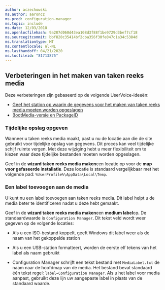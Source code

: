 ```yaml
---
author: aczechowski
ms.author: aaroncz
ms.prod: configuration-manager
ms.topic: include
ms.date: 12/03/2018
ms.openlocfilehash: 9a207d060d43ea108d3f88f1be9729d3bef7cf18
ms.sourcegitcommit: bbf820c35414bf2cba356f30fe047c1a34c5384d
ms.translationtype: MT
ms.contentlocale: nl-NL
ms.lasthandoff: 04/21/2020
ms.locfileid: "81713875"
---
```

## <a name="improvements-to-task-sequence-media-creation"></a><a name="bkmk_tsmedia"></a>Verbeteringen in het maken van taken reeks media 
<!--1359388-->

Deze verbeteringen zijn gebaseerd op de volgende UserVoice-ideeën:  
- [Geef het station op waarin de gegevens voor het maken van taken reeks media moeten worden opgeslagen](https://configurationmanager.uservoice.com/forums/300492-ideas/suggestions/34061488-specify-drive-to-cache-data-for-creating-task-sequ)  
- [BootMedia-versie en PackageID](https://configurationmanager.uservoice.com/forums/300492-ideas/suggestions/32117215-bootmedia-version-and-packageid)  


### <a name="specify-temporary-storage"></a>Tijdelijke opslag opgeven

Wanneer u taken reeks media maakt, past u nu de locatie aan die de site gebruikt voor tijdelijke opslag van gegevens. Dit proces kan veel tijdelijke schijf ruimte vergen. Met deze wijziging hebt u meer flexibiliteit om te kiezen waar deze tijdelijke bestanden moeten worden opgeslagen. 

Geef in de **wizard taken reeks media maken**een locatie op voor de **map voor gefaseerde installatie**. Deze locatie is standaard vergelijkbaar met het volgende pad: `%UserProfile%\AppData\Local\Temp`.


### <a name="add-a-label-to-the-media"></a>Een label toevoegen aan de media

U kunt nu een label toevoegen aan taken reeks media. Dit label helpt u de media beter te identificeren nadat u deze hebt gemaakt.

Geef in de **wizard taken reeks media maken**een **medium label**op. De standaardwaarde is `Configuration Manager`. Dit tekst veld wordt weer gegeven op de volgende locaties:  

- Als u een ISO-bestand koppelt, geeft Windows dit label weer als de naam van het gekoppelde station  

- Als u een USB-station formatteert, worden de eerste elf tekens van het label als naam gebruikt  

- Configuration Manager schrijft een tekst bestand met `MediaLabel.txt` de naam naar de hoofdmap van de media. Het bestand bevat standaard één tekst regel: `label=Configuration Manager`. Als u het label voor media aanpast, gebruikt deze lijn uw aangepaste label in plaats van de standaard waarde.  


